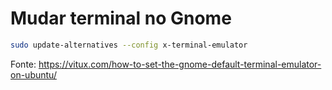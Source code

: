 # Mudar terminal no Gnome

```bash
sudo update-alternatives --config x-terminal-emulator
```

Fonte: https://vitux.com/how-to-set-the-gnome-default-terminal-emulator-on-ubuntu/


